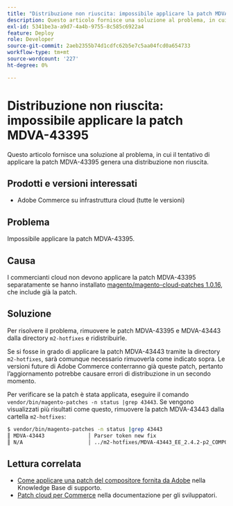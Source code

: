 ```yaml
---
title: "Distribuzione non riuscita: impossibile applicare la patch MDVA-43395"
description: Questo articolo fornisce una soluzione al problema, in cui il tentativo di applicare la patch MDVA-43395 genera una distribuzione non riuscita.
exl-id: 5341be3a-a9d7-4a4b-9755-8c585c6922a4
feature: Deploy
role: Developer
source-git-commit: 2aeb2355b74d1cdfc62b5e7c5aa04fcd0a654733
workflow-type: tm+mt
source-wordcount: '227'
ht-degree: 0%

---
```


# Distribuzione non riuscita: impossibile applicare la patch MDVA-43395

Questo articolo fornisce una soluzione al problema, in cui il tentativo di applicare la patch MDVA-43395 genera una distribuzione non riuscita.

## Prodotti e versioni interessati

* Adobe Commerce su infrastruttura cloud (tutte le versioni)

## Problema

Impossibile applicare la patch MDVA-43395.

## Causa

I commercianti cloud non devono applicare la patch MDVA-43395 separatamente se hanno installato [magento/magento-cloud-patches 1.0.16](https://experienceleague.adobe.com/en/docs/commerce-cloud-service/user-guide/release-notes/cloud-patches#v1016), che include già la patch.

## Soluzione

Per risolvere il problema, rimuovere le patch MDVA-43395 e MDVA-43443 dalla directory `m2-hotfixes` e ridistribuirle.

Se si fosse in grado di applicare la patch MDVA-43443 tramite la directory `m2-hotfixes`, sarà comunque necessario rimuoverla come indicato sopra. Le versioni future di Adobe Commerce conterranno già queste patch, pertanto l’aggiornamento potrebbe causare errori di distribuzione in un secondo momento.

Per verificare se la patch è stata applicata, eseguire il comando `vendor/bin/magento-patches -n status |grep 43443`.
Se vengono visualizzati più risultati come questo, rimuovere la patch MDVA-43443 dalla cartella `m2-hotfixes`:

```bash
$ vendor/bin/magento-patches -n status |grep 43443
║ MDVA-43443              │ Parser token new fix                                         │ Other           │ Adobe Commerce Support │ Applied     │ Patch type: Required                                     ║
║ N/A                     │ ../m2-hotfixes/MDVA-43443_EE_2.4.2-p2_COMPOSER_v1.patch      │ Other           │ Local                  │ Applied     │ Patch type: Custom                                       ║
```

## Lettura correlata

* [Come applicare una patch del compositore fornita da Adobe](/help/how-to/general/how-to-apply-a-composer-patch-provided-by-magento.md) nella Knowledge Base di supporto.
* [Patch cloud per Commerce](https://experienceleague.adobe.com/en/docs/commerce-cloud-service/user-guide/release-notes/cloud-patches#v1016) nella documentazione per gli sviluppatori.
